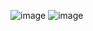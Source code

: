 ![image](https://github.com/user-attachments/assets/a3539665-1591-4be3-bd55-e84f7a4a1d19)
![image](https://github.com/user-attachments/assets/6b7d3166-1660-4f81-8066-77802ff0575e)

